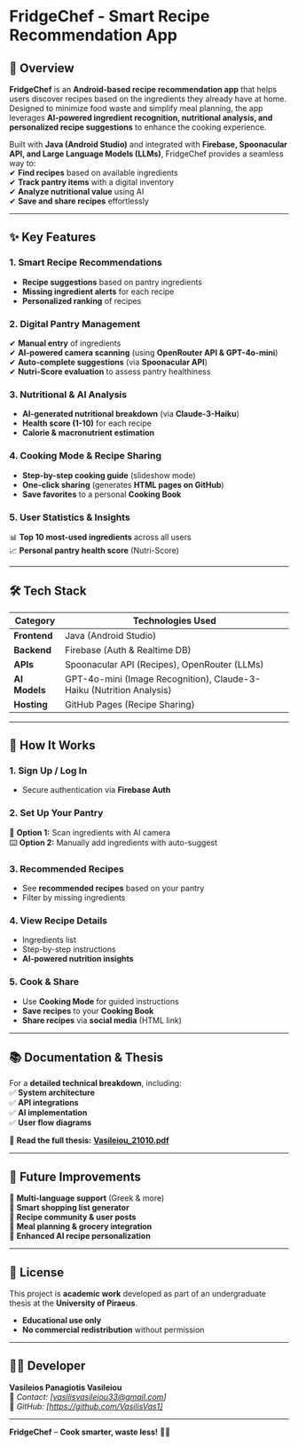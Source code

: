 # **FridgeChef - Smart Recipe Recommendation App**  


## **📌 Overview**  
**FridgeChef** is an **Android-based recipe recommendation app** that helps users discover recipes based on the ingredients they already have at home. Designed to minimize food waste and simplify meal planning, the app leverages **AI-powered ingredient recognition, nutritional analysis, and personalized recipe suggestions** to enhance the cooking experience.  

Built with **Java (Android Studio)** and integrated with **Firebase, Spoonacular API, and Large Language Models (LLMs)**, FridgeChef provides a seamless way to:  
✔ **Find recipes** based on available ingredients  
✔ **Track pantry items** with a digital inventory  
✔ **Analyze nutritional value** using AI  
✔ **Save and share recipes** effortlessly  

---

## **✨ Key Features**  

### **1. Smart Recipe Recommendations**  
- **Recipe suggestions** based on pantry ingredients  
- **Missing ingredient alerts** for each recipe  
- **Personalized ranking** of recipes  

### **2. Digital Pantry Management**  
✔ **Manual entry** of ingredients  
✔ **AI-powered camera scanning** (using **OpenRouter API & GPT-4o-mini**)  
✔ **Auto-complete suggestions** (via **Spoonacular API**)  
✔ **Nutri-Score evaluation** to assess pantry healthiness  

### **3. Nutritional & AI Analysis**  
- **AI-generated nutritional breakdown** (via **Claude-3-Haiku**)  
- **Health score (1-10)** for each recipe  
- **Calorie & macronutrient estimation**  

### **4. Cooking Mode & Recipe Sharing**  
- **Step-by-step cooking guide** (slideshow mode)  
- **One-click sharing** (generates **HTML pages on GitHub**)  
- **Save favorites** to a personal **Cooking Book**  

### **5. User Statistics & Insights**  
📊 **Top 10 most-used ingredients** across all users  
📈 **Personal pantry health score** (Nutri-Score)  

---

## **🛠️ Tech Stack**  

| **Category**       | **Technologies Used** |  
|--------------------|----------------------|  
| **Frontend**       | Java (Android Studio) |  
| **Backend**        | Firebase (Auth & Realtime DB) |  
| **APIs**           | Spoonacular API (Recipes), OpenRouter (LLMs) |  
| **AI Models**      | GPT-4o-mini (Image Recognition), Claude-3-Haiku (Nutrition Analysis) |  
| **Hosting**        | GitHub Pages (Recipe Sharing) |  

---

## **📲 How It Works**  

### **1. Sign Up / Log In**  
- Secure authentication via **Firebase Auth**  

### **2. Set Up Your Pantry**  
📸 **Option 1:** Scan ingredients with AI camera  
⌨️ **Option 2:** Manually add ingredients with auto-suggest  

### **3. Recommended Recipes**  
- See **recommended recipes** based on your pantry  
- Filter by missing ingredients  

### **4. View Recipe Details**  
- Ingredients list  
- Step-by-step instructions  
- **AI-powered nutrition insights**  

### **5. Cook & Share**  
- Use **Cooking Mode** for guided instructions  
- **Save recipes** to your **Cooking Book**  
- **Share recipes** via **social media** (HTML link)  

---

## **📚 Documentation & Thesis**  
For a **detailed technical breakdown**, including:  
✅ **System architecture**  
✅ **API integrations**  
✅ **AI implementation**  
✅ **User flow diagrams**  

📄 **Read the full thesis:** [**Vasileiou_21010.pdf**](Vasileiou_21010.pdf)  

---

## **🚀 Future Improvements**  
🔹 **Multi-language support** (Greek & more)  
🔹 **Smart shopping list generator**  
🔹 **Recipe community & user posts**  
🔹 **Meal planning & grocery integration**  
🔹 **Enhanced AI recipe personalization**  

---

## **📜 License**  
This project is **academic work** developed as part of an undergraduate thesis at the **University of Piraeus**.  
- **Educational use only**  
- **No commercial redistribution** without permission  

---

## **👨‍💻 Developer**  
**Vasileios Panagiotis Vasileiou**  
📧 *Contact: [vasilisvasileiou33@gmail.com]*  
🔗 *GitHub: [https://github.com/VasilisVas1]*  

---

**FridgeChef** – **Cook smarter, waste less!** 🍳📱
